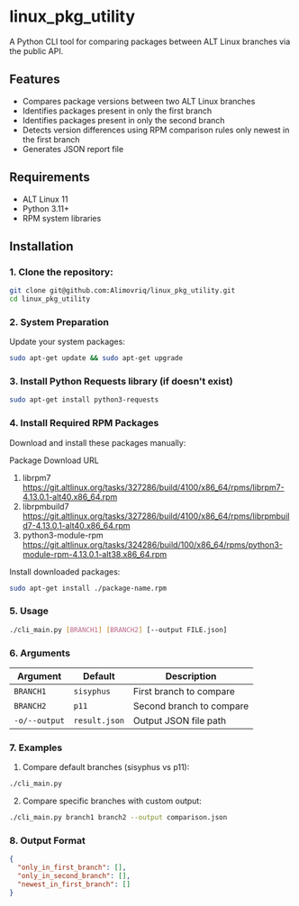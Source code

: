 # linux_pkg_utility

A Python CLI tool for comparing packages between ALT Linux branches via the public API.

## Features
- Compares package versions between two ALT Linux branches
- Identifies packages present in only the first branch
- Identifies packages present in only the second branch
- Detects version differences using RPM comparison rules only newest in the first branch
- Generates JSON report file

## Requirements
- ALT Linux 11
- Python 3.11+
- RPM system libraries

## Installation

### 1. Сlone the repository:
```bash
git clone git@github.com:Alimovriq/linux_pkg_utility.git
cd linux_pkg_utility
```

### 2. System Preparation
Update your system packages:
```bash
sudo apt-get update && sudo apt-get upgrade
```

### 3. Install Python Requests library (if doesn't exist)
```bash
sudo apt-get install python3-requests
```

### 4. Install Required RPM Packages
Download and install these packages manually:

Package	Download URL
1. librpm7	https://git.altlinux.org/tasks/327286/build/4100/x86_64/rpms/librpm7-4.13.0.1-alt40.x86_64.rpm
2. librpmbuild7 https://git.altlinux.org/tasks/327286/build/4100/x86_64/rpms/librpmbuild7-4.13.0.1-alt40.x86_64.rpm
3. python3-module-rpm https://git.altlinux.org/tasks/324286/build/100/x86_64/rpms/python3-module-rpm-4.13.0.1-alt38.x86_64.rpm

Install downloaded packages:
```bash
sudo apt-get install ./package-name.rpm
```

### 5. Usage
```bash
./cli_main.py [BRANCH1] [BRANCH2] [--output FILE.json]
```

### 6. Arguments
| Argument       | Default      | Description                      |
|---------------|-------------|----------------------------------|
| `BRANCH1`     | `sisyphus`  | First branch to compare          |
| `BRANCH2`     | `p11`       | Second branch to compare         |
| `-o/--output` | `result.json` | Output JSON file path           |

### 7. Examples
1. Compare default branches (sisyphus vs p11):
```bash
./cli_main.py
```
2. Compare specific branches with custom output:
```bash
./cli_main.py branch1 branch2 --output comparison.json
```

### 8. Output Format
```json 
{
  "only_in_first_branch": [],
  "only_in_second_branch": [],
  "newest_in_first_branch": []
}
```



